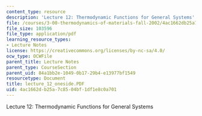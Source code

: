 ```yaml
---
content_type: resource
description: 'Lecture 12: Thermodynamic Functions for General Systems'
file: /courses/3-00-thermodynamics-of-materials-fall-2002/4ac1662db25a7c8504bf1df1e8c0a701_lecture_12_oneside.PDF
file_size: 103596
file_type: application/pdf
learning_resource_types:
- Lecture Notes
license: https://creativecommons.org/licenses/by-nc-sa/4.0/
ocw_type: OCWFile
parent_title: Lecture Notes
parent_type: CourseSection
parent_uid: 84a1bb2e-1049-0b17-29b4-e13977bf1549
resourcetype: Document
title: lecture_12_oneside.PDF
uid: 4ac1662d-b25a-7c85-04bf-1df1e8c0a701
---
```

Lecture 12: Thermodynamic Functions for General Systems